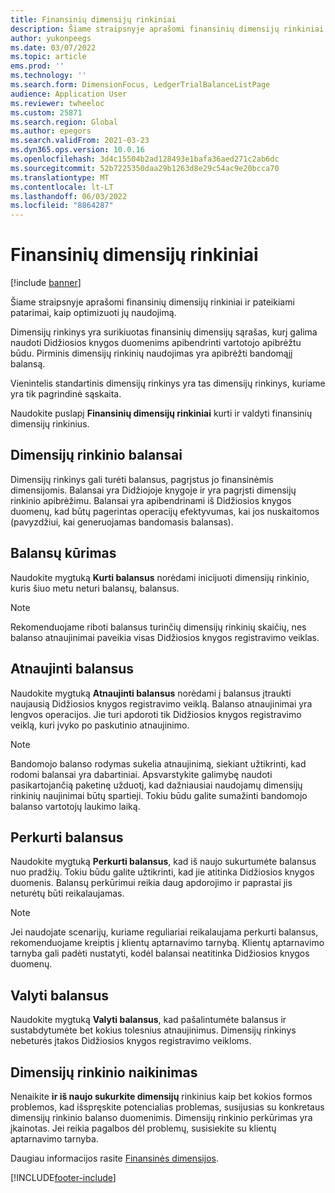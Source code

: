 ```yaml
---
title: Finansinių dimensijų rinkiniai
description: Šiame straipsnyje aprašomi finansinių dimensijų rinkiniai ir pateikiami patarimai, kaip optimizuoti jų naudojimą.
author: yukonpeegs
ms.date: 03/07/2022
ms.topic: article
ems.prod: ''
ms.technology: ''
ms.search.form: DimensionFocus, LedgerTrialBalanceListPage
audience: Application User
ms.reviewer: twheeloc
ms.custom: 25871
ms.search.region: Global
ms.author: epegors
ms.search.validFrom: 2021-03-23
ms.dyn365.ops.version: 10.0.16
ms.openlocfilehash: 3d4c15504b2ad128493e1bafa36aed271c2ab6dc
ms.sourcegitcommit: 52b7225350daa29b1263d8e29c54ac9e20bcca70
ms.translationtype: MT
ms.contentlocale: lt-LT
ms.lasthandoff: 06/03/2022
ms.locfileid: "8864287"
---
```

# <a name="financial-dimension-sets"></a>Finansinių dimensijų rinkiniai

[!include [banner](../includes/banner.md)]

Šiame straipsnyje aprašomi finansinių dimensijų rinkiniai ir pateikiami patarimai, kaip optimizuoti jų naudojimą.

Dimensijų rinkinys yra surikiuotas finansinių dimensijų sąrašas, kurį galima naudoti Didžiosios knygos duomenims apibendrinti vartotojo apibrėžtu būdu. Pirminis dimensijų rinkinių naudojimas yra apibrėžti bandomąjį balansą.

Vienintelis standartinis dimensijų rinkinys yra tas dimensijų rinkinys, kuriame yra tik pagrindinė sąskaita.

Naudokite puslapį **Finansinių dimensijų rinkiniai** kurti ir valdyti finansinių dimensijų rinkinius.

## <a name="dimension-set-balances"></a>Dimensijų rinkinio balansai

Dimensijų rinkinys gali turėti balansus, pagrįstus jo finansinėmis dimensijomis. Balansai yra Didžiojoje knygoje ir yra pagrįsti dimensijų rinkinio apibrėžimu. Balansai yra apibendrinami iš Didžiosios knygos duomenų, kad būtų pagerintas operacijų efektyvumas, kai jos nuskaitomos (pavyzdžiui, kai generuojamas bandomasis balansas).

## <a name="create-balances"></a>Balansų kūrimas

Naudokite mygtuką **Kurti balansus** norėdami inicijuoti dimensijų rinkinio, kuris šiuo metu neturi balansų, balansus.

> [!NOTE]
> Rekomenduojame riboti balansus turinčių dimensijų rinkinių skaičių, nes balanso atnaujinimai paveikia visas Didžiosios knygos registravimo veiklas.

## <a name="update-balances"></a>Atnaujinti balansus

Naudokite mygtuką **Atnaujinti balansus** norėdami į balansus įtraukti naujausią Didžiosios knygos registravimo veiklą. Balanso atnaujinimai yra lengvos operacijos. Jie turi apdoroti tik Didžiosios knygos registravimo veiklą, kuri įvyko po paskutinio atnaujinimo.

> [!NOTE]
> Bandomojo balanso rodymas sukelia atnaujinimą, siekiant užtikrinti, kad rodomi balansai yra dabartiniai. Apsvarstykite galimybę naudoti pasikartojančią paketinę užduotį, kad dažniausiai naudojamų dimensijų rinkinių naujinimai būtų spartieji. Tokiu būdu galite sumažinti bandomojo balanso vartotojų laukimo laiką.

## <a name="rebuild-balances"></a>Perkurti balansus

Naudokite mygtuką **Perkurti balansus**, kad iš naujo sukurtumėte balansus nuo pradžių. Tokiu būdu galite užtikrinti, kad jie atitinka Didžiosios knygos duomenis. Balansų perkūrimui reikia daug apdorojimo ir paprastai jis neturėtų būti reikalaujamas.

> [!NOTE]
> Jei naudojate scenarijų, kuriame reguliariai reikalaujama perkurti balansus, rekomenduojame kreiptis į klientų aptarnavimo tarnybą. Klientų aptarnavimo tarnyba gali padėti nustatyti, kodėl balansai neatitinka Didžiosios knygos duomenų.

## <a name="clear-balances"></a>Valyti balansus

Naudokite mygtuką **Valyti balansus**, kad pašalintumėte balansus ir sustabdytumėte bet kokius tolesnius atnaujinimus. Dimensijų rinkinys nebeturės įtakos Didžiosios knygos registravimo veikloms.

## <a name="delete-a-dimension-set"></a>Dimensijų rinkinio naikinimas

Nenaikite **ir iš naujo sukurkite dimensijų** rinkinius kaip bet kokios formos problemos, kad išspręskite potencialias problemas, susijusias su konkretaus dimensijų rinkinio balanso duomenimis. Dimensijų rinkinio perkūrimas yra įkainotas. Jei reikia pagalbos dėl problemų, susisiekite su klientų aptarnavimo tarnyba. 


Daugiau informacijos rasite [Finansinės dimensijos](financial-dimensions.md).

[!INCLUDE[footer-include](../../includes/footer-banner.md)]
